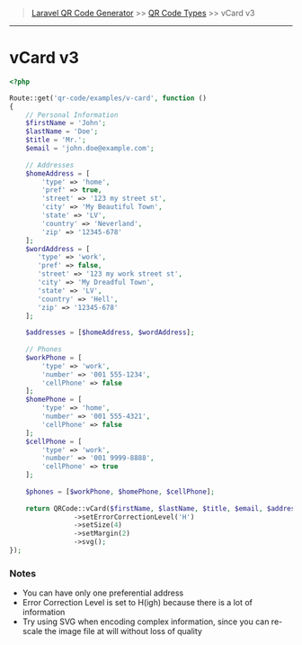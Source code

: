 > [Laravel QR Code Generator](index.md) >> [QR Code Types](index.md#code-types) >> vCard v3

---
# vCard v3

```php
<?php

Route::get('qr-code/examples/v-card', function () 
{
    // Personal Information
    $firstName = 'John';
    $lastName = 'Doe';
    $title = 'Mr.';
    $email = 'john.doe@example.com';
    
    // Addresses
    $homeAddress = [
        'type' => 'home',
        'pref' => true,
        'street' => '123 my street st',
        'city' => 'My Beautiful Town',
        'state' => 'LV',
        'country' => 'Neverland',
        'zip' => '12345-678'
    ];
    $wordAddress = [
       'type' => 'work',
       'pref' => false,
       'street' => '123 my work street st',
       'city' => 'My Dreadful Town',
       'state' => 'LV',
       'country' => 'Hell',
       'zip' => '12345-678'
    ];
    
    $addresses = [$homeAddress, $wordAddress];
    
    // Phones
    $workPhone = [
        'type' => 'work',
        'number' => '001 555-1234',
        'cellPhone' => false
    ];
    $homePhone = [
        'type' => 'home',
        'number' => '001 555-4321',
        'cellPhone' => false
    ];
    $cellPhone = [
        'type' => 'work',
        'number' => '001 9999-8888',
        'cellPhone' => true
    ];
    
    $phones = [$workPhone, $homePhone, $cellPhone];
    
    return QRCode::vCard($firstName, $lastName, $title, $email, $addresses, $phones)
                ->setErrorCorrectionLevel('H')
                ->setSize(4)
                ->setMargin(2)
                ->svg();
});
```

### Notes

 - You can have only one preferential address
 - Error Correction Level is set to H(igh) because there is a lot of information
 - Try using SVG when encoding complex information, since you can re-scale the image file at will without loss of quality
